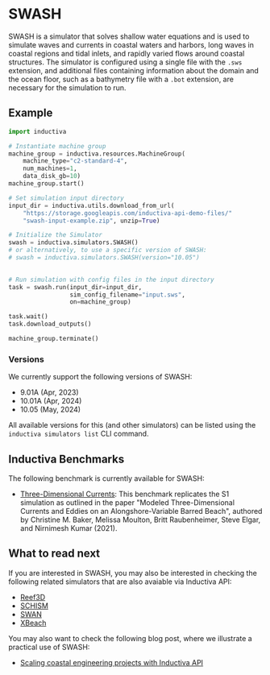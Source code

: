 # SWASH

SWASH is a simulator that solves shallow water equations and is used to simulate 
waves and currents in coastal waters and harbors, long waves in coastal regions 
and tidal inlets, and rapidly varied flows around coastal structures. The
simulator  is configured using a single file with the `.sws` extension, and
additional files containing information about the domain and the ocean floor,
such as a bathymetry file with a `.bot` extension, are necessary for the
simulation to run.

## Example

```python
import inductiva

# Instantiate machine group
machine_group = inductiva.resources.MachineGroup(
    machine_type="c2-standard-4",
    num_machines=1,
    data_disk_gb=10)
machine_group.start()

# Set simulation input directory
input_dir = inductiva.utils.download_from_url(
    "https://storage.googleapis.com/inductiva-api-demo-files/"
    "swash-input-example.zip", unzip=True)

# Initialize the Simulator
swash = inductiva.simulators.SWASH()
# or alternatively, to use a specific version of SWASH:
# swash = inductiva.simulators.SWASH(version="10.05")
 

# Run simulation with config files in the input directory
task = swash.run(input_dir=input_dir, 
                 sim_config_filename="input.sws",
                 on=machine_group)

task.wait()
task.download_outputs()

machine_group.terminate()
```

### Versions

We currently support the following versions of SWASH:
- 9.01A (Apr, 2023)
- 10.01A (Apr, 2024)
- 10.05 (May, 2024)

All available versions for this (and other simulators) can be listed
using the `inductiva simulators list` CLI command.

## Inductiva Benchmarks

The following benchmark is currently available for SWASH:

* [Three-Dimensional Currents](https://benchmarks.inductiva.ai/SWASH/SWASH_Currents/):
This benchmark replicates the S1 simulation as outlined in the paper 
"Modeled Three-Dimensional Currents and Eddies on an Alongshore-Variable Barred
Beach", authored by Christine M. Baker, Melissa Moulton, Britt Raubenheimer, 
Steve Elgar, and Nirnimesh Kumar (2021).

## What to read next

If you are interested in SWASH, you may also be interested in checking the
following related simulators that are also avaiable via Inductiva API:

* [Reef3D](Reef3D.md)
* [SCHISM](SCHISM.md)
* [SWAN](SWAN.md)
* [XBeach](XBeach.md)

You may also want to check the following blog post, where we illustrate a 
practical use of SWASH:

 * [Scaling coastal engineering projects with Inductiva API](https://inductiva.ai/blog/article/scaling-coastal-engineering-projects-inductiva-api)

